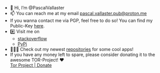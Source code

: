 - 👋 Hi, I’m @PascalVallaster
- 📫 You can reach me at my email <a href="mailto:pascal.vallaster.pub@proton.me?subject=Issue/Bug/Message">pascal.vallaster.pub@proton.me</a>
- If you wanna contact me via PGP, feel free to do so! You can find my Public-Key <a href="https://github.com/PascalVallaster/PascalVallaster/blob/main/My-OpenPGP-Key">here</a>.
- #️⃣ Visit me on
    - <a href="https://stackoverflow.com/users/15889585/pascal-vallaster?tab=profile">stackoverflow</a>
    - <a href="https://pypi.org/user/PascalVallaster/">PyPi</a>
- 👨🏼‍💻 Check out my newest <a href="https://github.com/PascalVallaster?tab=repositories">repositories</a> for some cool apps!<br>
- If you have any money left to spare, please consider donating it to the awesome TOR-Project! ❤️<br>
    <a href="https://donate.torproject.org/">Tor Project | Donate</a>

